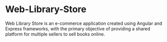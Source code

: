 # Web-Library-Store
Web Library Store is an e-commerce application created using Angular and Express frameworks, with the primary objective of providing a shared platform for multiple sellers to sell books online. 
